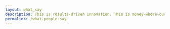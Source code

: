 ```yaml
---
layout: what_say
description: This is results-driven innovation. This is money-where-our-mouth-is marketing. This is ZURU Group.
permalink: /what-people-say
---
```

